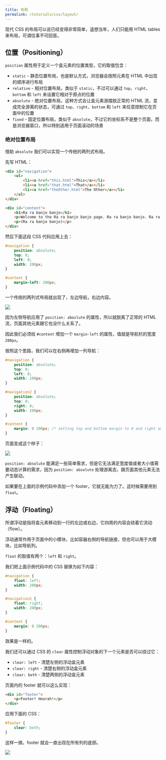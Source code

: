 ```yaml
---
title: 布局
permalink: /tutorials/css/layout/
---
```


现代 CSS 的布局可以说已经变得非常简单，遥想当年，人们只能用 HTML tables 来布局，可谓往事不可回首。

## 位置（Positioning）

`position` 属性用于定义一个盒元素的位置类型，它的取值包含：
* `static` - 静态位置布局，也是默认方式，浏览器会按照元素在 HTML 中出现的顺序进行布局
* `relative` - 相对位置布局，类似于 `static`，不过可以通过 `top`、`right`、`bottom` 和 `left` 来设置它相对于原点的位置
* `absolute` - 绝对位置布局，这种方式会让盒元素游摆脱正常的 HTML 流，变成完全游离的状态，可通过 `top`、`right`、`bottom` 和 `left` 来任意控制它在页面中的位置
* `fixed` - 固定位置布局，类似于 `absolute`，不过它的坐标系不是整个页面，而是浏览器窗口，所以特别适用于页面滚动的场景

### 绝对位置布局

借助 `absolute` 我们可以实现一个传统的两列式布局。

先写 HTML：

```html
<div id="navigation">
    <ul>
        <li><a href="this.html">This</a></li>
        <li><a href="that.html">That</a></li>
        <li><a href="theOther.html">The Other</a></li>
    </ul>
</div>

<div id="content">
    <h1>Ra ra banjo banjo</h1>
    <p>Welcome to the Ra ra banjo banjo page. Ra ra banjo banjo. Ra ra banjo banjo. Ra ra banjo banjo.</p>
    <p>(Ra ra banjo banjo)</p>
</div>
```

然后下面这段 CSS 代码应用上去：

```css
#navigation {
    position: absolute;
    top: 0;
    left: 0;
    width: 200px;
}

#content {
    margin-left: 200px;
}
```

一个传统的两列式布局就出现了，左边导航，右边内容。

![](images/two-columns.png)

因为左侧导航应用了 `position: aboslute` 的属性，所以就脱离了正常的 HTML 流，页面其他元素跟它也没什么关系了。

因此我们必须给 `#content` 增加一个 `margin-left` 的属性，值就是导航栏的宽度 `200px`。

按照这个思路，我们可以在右侧再增加一列导航：

```css
#navigation {
    position: absolute;
    top: 0;
    left: 0;
    width: 200px;
}

#navigation2 {
    position: absolute;
    top: 0;
    right: 0;
    width: 200px;
}

#content {
    margin: 0 200px; /* setting top and bottom margin to 0 and right and left margin to 200px */
}
```

页面变成这个样子：

![](images/three-columns.png)

`position: absolute` 能满足一些简单需求，但是它无法满足宽度值或者大小值需要动态计算的需求，因为 `position: absolute` 处理游离态，跟页面其他元素无法产生联动。

如果要在上面的示例代码中添加一个 footer，它就无能为力了。这时候需要用到 `float`。

## 浮动（Floating）

所谓浮动是指将盒元素移动到一行的左边或右边，它四周的内容会绕着它流动（flow）。

浮动通常作用于页面中的小模块，比如容器右侧的导航链接，但也可以用于大模块，比如导航列。

`float` 的取值有两个：`left` 和 `right`。

我们把上面示例代码中的 CSS 替换为如下内容：

```css
#navigation {
    float: left;
    width: 200px;
}

#navigation2 {
    float: right;
    width: 200px;
}

#content {
    margin: 0 200px;
}
```

效果是一样的。

我们还可以通过 CSS 的 `clear` 属性控制浮动对象的下一个元素是否可以绕过它：

* `clear: left` - 清楚左侧的浮动盒元素
* `clear: right` - 清楚右侧的浮动盒元素
* `clear: both` - 清楚两侧的浮动盒元素

页面内的 footer 就可以这么实现：

```html
<div id="footer">
    <p>Footer! Hoorah!</p>
</div>
```

应用下面的 CSS：

```css
#footer {
    clear: both;
}
```

这样一搞，footer 就会一直出现在所有列的底部。

![](images/footer.jpg)